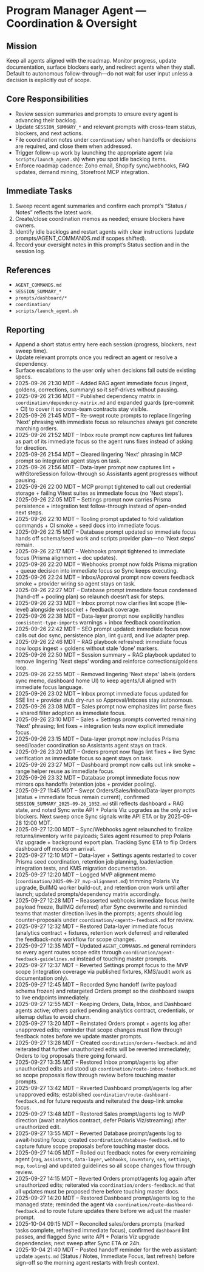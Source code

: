 # Program Manager Agent — Coordination & Oversight

## Mission
Keep all agents aligned with the roadmap. Monitor progress, update documentation, surface blockers early, and redirect agents when they stall. Default to autonomous follow-through—do not wait for user input unless a decision is explicitly out of scope.

## Core Responsibilities
- Review session summaries and prompts to ensure every agent is advancing their backlog.
- Update `SESSION_SUMMARY_*` and relevant prompts with cross-team status, blockers, and next actions.
- File coordination notes under `coordination/` when handoffs or decisions are required, and close them when addressed.
- Trigger follow-up work by launching the appropriate agent (via `scripts/launch_agent.sh`) when you spot idle backlog items.
- Enforce roadmap cadence: Zoho email, Shopify sync/webhooks, FAQ updates, demand mining, Storefront MCP integration.

## Immediate Tasks
1. Sweep recent agent summaries and confirm each prompt’s “Status / Notes” reflects the latest work.
2. Create/close coordination memos as needed; ensure blockers have owners.
3. Identify idle backlogs and restart agents with clear instructions (update prompts/AGENT_COMMANDS.md if scopes shifted).
4. Record your oversight notes in this prompt’s Status section and in the session log.

## References
- `AGENT_COMMANDS.md`
- `SESSION_SUMMARY_*`
- `prompts/dashboard/*`
- `coordination/`
- `scripts/launch_agent.sh`

## Reporting
- Append a short status entry here each session (progress, blockers, next sweep time).
- Update relevant prompts once you redirect an agent or resolve a dependency.
- Surface escalations to the user only when decisions fall outside existing specs.
- 2025-09-26 21:30 MDT – Added RAG agent immediate focus (ingest, goldens, corrections, summary) so it self-drives without pausing.
- 2025-09-26 21:36 MDT – Published dependency matrix in `coordination/dependency-matrix.md` and expanded guards (pre-commit + CI) to cover it so cross-team contracts stay visible.
- 2025-09-26 21:45 MDT – Re-swept route prompts to replace lingering 'Next' phrasing with immediate focus so relaunches always get concrete marching orders.
- 2025-09-26 21:52 MDT – Inbox route prompt now captures lint failures as part of its immediate focus so the agent runs fixes instead of asking for direction.
- 2025-09-26 21:54 MDT – Cleared lingering 'Next' phrasing in MCP prompt so integration agent stays on task.
- 2025-09-26 21:56 MDT – Data-layer prompt now captures lint + withStoreSession follow-through so Assistants agent progresses without pausing.
- 2025-09-26 22:00 MDT – MCP prompt tightened to call out credential storage + failing Vitest suites as immediate focus (no 'Next steps').
- 2025-09-26 22:05 MDT – Settings prompt now carries Prisma persistence + integration test follow-through instead of open-ended next steps.
- 2025-09-26 22:10 MDT – Tooling prompt updated to fold validation commands + CI smoke + seed docs into immediate focus.
- 2025-09-26 22:15 MDT – Database prompt updated so immediate focus hands off schema/seed work and scripts provider plan—no 'Next steps' remain.
- 2025-09-26 22:17 MDT – Webhooks prompt tightened to immediate focus (Prisma alignment + doc updates).
- 2025-09-26 22:20 MDT – Webhooks prompt now folds Prisma migration + queue decision into immediate focus so Sync keeps executing.
- 2025-09-26 22:24 MDT – Inbox/Approval prompt now covers feedback smoke + provider wiring so agent stays on task.
- 2025-09-26 22:27 MDT – Database prompt immediate focus condensed (hand-off + pooling plan) so relaunch doesn’t ask for steps.
- 2025-09-26 22:33 MDT – Inbox prompt now clarifies lint scope (file-level) alongside websocket + feedback coverage.
- 2025-09-26 22:38 MDT – Data-layer prompt now explicitly handles `consistent-type-imports` warnings + inbox feedback coordination.
- 2025-09-26 22:42 MDT – SEO prompt updated: immediate focus now calls out doc sync, persistence plan, lint guard, and live adapter prep.
- 2025-09-26 22:46 MDT – RAG playbook refreshed: immediate focus now loops ingest + goldens without stale 'done' markers.
- 2025-09-26 22:50 MDT – Session summary + RAG playbook updated to remove lingering 'Next steps' wording and reinforce corrections/goldens loop.
- 2025-09-26 22:55 MDT – Removed lingering 'Next steps' labels (orders sync memo, dashboard home UI) to keep agents/UI aligned with immediate focus language.
- 2025-09-26 23:02 MDT – Inbox prompt immediate focus updated for SSE lint + provider stub dry-run so Approval/Inboxes stay autonomous.
- 2025-09-26 23:08 MDT – Sales prompt now emphasizes lint parse fixes + shared filter adoption as immediate focus.
- 2025-09-26 23:10 MDT – Sales + Settings prompts converted remaining 'Next' phrasing; lint fixes + integration tests now explicit immediate focus.
- 2025-09-26 23:15 MDT – Data-layer prompt now includes Prisma seed/loader coordination so Assistants agent stays on track.
- 2025-09-26 23:20 MDT – Orders prompt now flags lint fixes + live Sync verification as immediate focus so agent stays on task.
- 2025-09-26 23:27 MDT – Dashboard prompt now calls out link smoke + range helper reuse as immediate focus.
- 2025-09-26 23:32 MDT – Database prompt immediate focus now mirrors ops handoffs (retention jobs + provider pooling).
- 2025-09-27 11:45 MDT – Swept Orders/Sales/Inbox/Data-layer prompts (status + immediate focus remain current), confirmed `SESSION_SUMMARY_2025-09-26_1052.md` still reflects dashboard + RAG state, and noted Sync write API + Polaris Viz upgrades as the only active blockers. Next sweep once Sync signals write API ETA or by 2025-09-28 12:00 MDT.
- 2025-09-27 12:00 MDT – Sync/Webhooks agent relaunched to finalize returns/inventory write payloads; Sales agent resumed to prep Polaris Viz upgrade + background export plan. Tracking Sync ETA to flip Orders dashboard off mocks on arrival.
- 2025-09-27 12:10 MDT – Data-layer + Settings agents restarted to cover Prisma seed coordination, retention job planning, loader/action integration tests, and KMS migration documentation.
- 2025-09-27 12:20 MDT – Logged MVP alignment memo (`coordination/2025-09-27_mvp-alignment.md`) trimming Polaris Viz upgrade, BullMQ worker build-out, and retention cron work until after launch; updated prompts/dependency matrix accordingly.
- 2025-09-27 12:28 MDT – Reasserted webhooks immediate focus (write payload freeze, BullMQ deferred) after Sync overwrite and reminded teams that master direction lives in the prompts; agents should log counter-proposals under `coordination/<agent>-feedback.md` for review.
- 2025-09-27 12:32 MDT – Restored Data-layer immediate focus (analytics contract + fixtures, retention work deferred) and reiterated the feedback-note workflow for scope changes.
- 2025-09-27 12:35 MDT – Updated `AGENT_COMMANDS.md` general reminders so every agent routes scope edits through `coordination/agent-feedback-guidelines.md` instead of touching master prompts.
- 2025-09-27 12:37 MDT – Reverted Settings prompt focus to the MVP scope (integration coverage via published fixtures, KMS/audit work as documentation only).
- 2025-09-27 12:45 MDT – Recorded Sync handoff (write payload schema frozen) and retargeted Orders prompt so the dashboard swaps to live endpoints immediately.
- 2025-09-27 12:55 MDT – Keeping Orders, Data, Inbox, and Dashboard agents active; others parked pending analytics contract, credentials, or sitemap deltas to avoid churn.
- 2025-09-27 13:20 MDT – Reinstated Orders prompt + agents log after unapproved edits; reminder that scope changes must flow through feedback notes before we update master prompts.
- 2025-09-27 13:28 MDT – Created `coordination/orders-feedback.md` and reiterated that further unauthorized edits will be reverted immediately; Orders to log proposals there going forward.
- 2025-09-27 13:35 MDT – Restored Inbox prompt/agents log after unauthorized edits and stood up `coordination/route-inbox-feedback.md` so scope proposals flow through review before touching master prompts.
- 2025-09-27 13:42 MDT – Reverted Dashboard prompt/agents log after unapproved edits; established `coordination/route-dashboard-feedback.md` for future requests and reiterated the deep-link smoke focus.
- 2025-09-27 13:48 MDT – Restored Sales prompt/agents log to MVP direction (await analytics contract, defer Polaris Viz/streaming) after unauthorized edit.
- 2025-09-27 13:55 MDT – Reverted Database prompt/agents log to await-hosting focus; created `coordination/database-feedback.md` to capture future scope proposals before touching master docs.
- 2025-09-27 14:05 MDT – Rolled out feedback notes for every remaining agent (`rag`, `assistants`, `data-layer`, `webhooks`, `inventory`, `seo`, `settings`, `mcp`, `tooling`) and updated guidelines so all scope changes flow through review.
- 2025-09-27 14:15 MDT – Reverted Orders prompt/agents log again after unauthorized edits; reiterated via `coordination/orders-feedback.md` that all updates must be proposed there before touching master docs.
- 2025-09-27 14:20 MDT – Restored Dashboard prompt/agents log to the managed state; reminded the agent via `coordination/route-dashboard-feedback.md` to route future updates there before we adjust the master prompt.
- 2025-10-04 09:15 MDT – Reconciled sales/orders prompts (marked tasks complete, refreshed immediate focus), confirmed `dashboard` lint passes, and flagged Sync write API + Polaris Viz upgrade dependencies; next sweep after Sync ETA or 24h.
- 2025-10-04 21:40 MDT – Posted handoff reminder for the web assistant: update `agents.md` (Status / Notes, Immediate Focus, last refresh) before sign-off so the morning agent restarts with fresh context.
